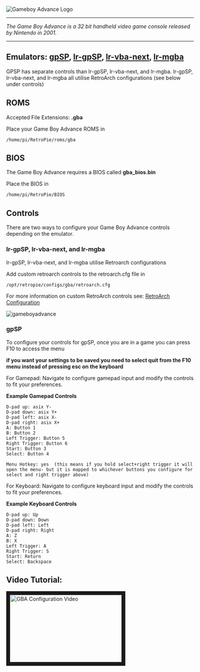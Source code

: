 ![Gameboy Advance Logo](http://upload.wikimedia.org/wikipedia/commons/thumb/8/8a/Gameboy_advance_logo.svg/640px-Gameboy_advance_logo.svg.png)
***
_The Game Boy Advance is a 32 bit handheld video game console released by Nintendo in 2001._

***
## Emulators: [gpSP](https://github.com/DPRCZ/gpsp), [lr-gpSP](https://github.com/libretro/gpsp), [lr-vba-next](https://github.com/libretro/vba-next), [lr-mgba](https://github.com/libretro/mgba)

GPSP has separate controls than lr-gpSP, lr-vba-next, and lr-mgba. lr-gpSP, lr-vba-next, and lr-mgba all utilise RetroArch configurations (see below under controls)

## ROMS
Accepted File Extensions: **.gba**

Place your Game Boy Advance ROMS in 
```
/home/pi/RetroPie/roms/gba
```

## BIOS
The Game Boy Advance requires a BIOS called **gba_bios.bin**

Place the BIOS in
```
/home/pi/RetroPie/BIOS
```

## Controls

There are two ways to configure your Game Boy Advance controls depending on the emulator.

### lr-gpSP, lr-vba-next, and lr-mgba

lr-gpSP, lr-vba-next, and lr-mgba utilise Retroarch configurations

Add custom retroarch controls to the retroarch.cfg file in
```shell
/opt/retropie/configs/gba/retroarch.cfg
```
For more information on custom RetroArch controls see: [RetroArch Configuration](https://github.com/petrockblog/RetroPie-Setup/wiki/RetroArch-Configuration)

![gameboyadvance](https://cloud.githubusercontent.com/assets/10035308/7334407/bd688f52-eb4e-11e4-8899-246bad0ad139.png)

### gpSP

To configure your controls for gpSP, once you are in a game you can press F10 to access the menu

**if you want your settings to be saved you need to select quit from the F10 menu instead of pressing esc on the keyboard**

For Gamepad: Navigate to configure gamepad input and modify the controls to fit your preferences.

**Example Gamepad Controls**
```shell
D-pad up: asix Y-
D-pad down: asix Y+
D-pad left: asix X-
D-pad right: asix X+
A: Button 1
B: Button 2
Left Trigger: Button 5
Right Trigger: Button 6
Start: Button 3
Select: Button 4

Menu Hotkey: yes  (this means if you hold select+right trigger it will open the menu- but it is mapped to whichever buttons you configure for select and right trigger above)
```
For Keyboard: Navigate to configure keyboard input and modify the controls to fit your preferences.

**Example Keyboard Controls**
```shell
D-pad up: Up
D-pad down: Down
D-pad left: Left
D-pad right: Right
A: Z
B: X
Left Trigger: A
Right Trigger: S
Start: Return
Select: Backspace
```
## Video Tutorial:

<a href="https://www.youtube.com/watch?v=eM9BB9v9288" target="_blank"><img src="https://i.ytimg.com/vi_webp/eM9BB9v9288/mqdefault.webp" 
alt="GBA Configuration Video" width="300" height="180" border="10" /></a>